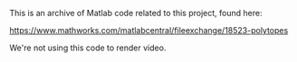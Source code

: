 This is an archive of Matlab code related to this project, found here:

https://www.mathworks.com/matlabcentral/fileexchange/18523-polytopes

We're not using this code to render video.
